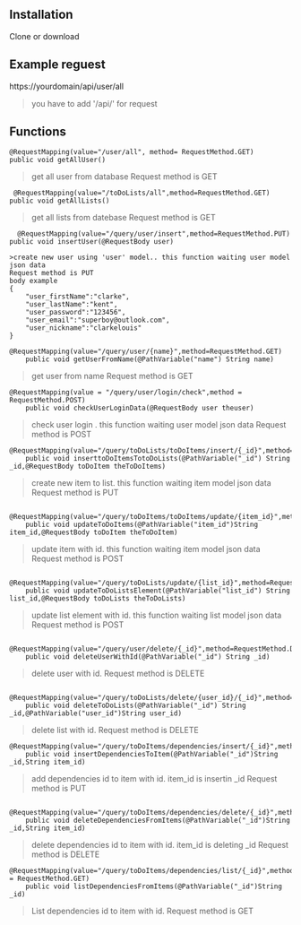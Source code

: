 
## Installation
Clone or download

## Example reguest

https://yourdomain/api/user/all
>you have to add '/api/' for request 


## Functions
```
@RequestMapping(value="/user/all", method= RequestMethod.GET)
public void getAllUser()

```
>get all user from database
Request method is GET

```
 @RequestMapping(value="/toDoLists/all",method=RequestMethod.GET)
public void getAllLists()

```
>get all lists from datebase
Request method is GET

```
  @RequestMapping(value="/query/user/insert",method=RequestMethod.PUT)
public void insertUser(@RequestBody user)

```

```
>create new user using 'user' model.. this function waiting user model json data
Request method is PUT
body example
{
	"user_firstName":"clarke",
	"user_lastName":"kent",
	"user_password":"123456",
	"user_email":"superboy@outlook.com",
	"user_nickname":"clarkelouis"
}
```


```
@RequestMapping(value="/query/user/{name}",method=RequestMethod.GET)
    public void getUserFromName(@PathVariable("name") String name)

```
>get user from name
Request method is GET

```
@RequestMapping(value = "/query/user/login/check",method = RequestMethod.POST)
    public void checkUserLoginData(@RequestBody user theuser)

```
>check user login . this function waiting user model json data
Request method is POST

```
@RequestMapping(value="/query/toDoLists/toDoItems/insert/{_id}",method=RequestMethod.PUT)
    public void inserttoDoItemsTotoDoLists(@PathVariable("_id") String _id,@RequestBody toDoItem theToDoItems)

```
>create new item to list. this function waiting item model json data
Request method is PUT



```
    @RequestMapping(value="/query/toDoItems/toDoItems/update/{item_id}",method=RequestMethod.POST)
    public void updateToDoItems(@PathVariable("item_id")String item_id,@RequestBody toDoItem theToDoItem)

```
>update item with id. this function waiting item model json data
Request method is POST



```
    @RequestMapping(value="/query/toDoLists/update/{list_id}",method=RequestMethod.POST)
    public void updateToDoListsElement(@PathVariable("list_id") String list_id,@RequestBody toDoLists theToDoLists)

```
>update list element with id. this function waiting list model json data
Request method is POST



```
    @RequestMapping(value="/query/user/delete/{_id}",method=RequestMethod.DELETE)
    public void deleteUserWithId(@PathVariable("_id") String _id)

```
>delete user with id.
Request method is DELETE



```
 @RequestMapping(value="/query/toDoLists/delete/{user_id}/{_id}",method=RequestMethod.DELETE)
    public void deleteToDoLists(@PathVariable("_id") String _id,@PathVariable("user_id")String user_id)

```
>delete list with id.
Request method is DELETE





```
@RequestMapping(value="/query/toDoItems/dependencies/insert/{_id}",method=RequestMethod.PUT)
    public void insertDependenciesToItem(@PathVariable("_id")String _id,String item_id)

```
>add dependencies id to item with id. item_id is insertin _id
Request method is PUT


```
 @RequestMapping(value="/query/toDoItems/dependencies/delete/{_id}",method=RequestMethod.DELETE)
    public void deleteDependenciesFromItems(@PathVariable("_id")String _id,String item_id)

```
>delete dependencies id to item with id. item_id is deleting _id
Request method is DELETE



```
@RequestMapping(value="/query/toDoItems/dependencies/list/{_id}",method = RequestMethod.GET)
    public void listDependenciesFromItems(@PathVariable("_id")String _id)

```
>List dependencies id to item with id.
Request method is GET





